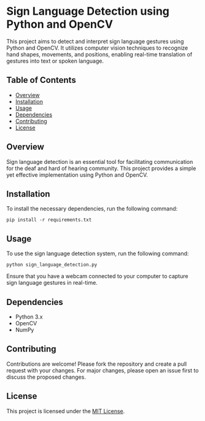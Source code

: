 <!DOCTYPE html>
<html lang="en">
<head>
<meta charset="UTF-8">
<meta http-equiv="X-UA-Compatible" content="IE=edge">
<meta name="viewport" content="width=device-width, initial-scale=1.0">
<title>Sign Language Detection using Python and OpenCV</title>
</head>
<body>
<h1>Sign Language Detection using Python and OpenCV</h1>

<p>This project aims to detect and interpret sign language gestures using Python and OpenCV. It utilizes computer vision techniques to recognize hand shapes, movements, and positions, enabling real-time translation of gestures into text or spoken language.</p>

<h2>Table of Contents</h2>
<ul>
  <li><a href="#overview">Overview</a></li>
  <li><a href="#installation">Installation</a></li>
  <li><a href="#usage">Usage</a></li>
  <li><a href="#dependencies">Dependencies</a></li>
  <li><a href="#contributing">Contributing</a></li>
  <li><a href="#license">License</a></li>
</ul>

<h2 id="overview">Overview</h2>

<p>Sign language detection is an essential tool for facilitating communication for the deaf and hard of hearing community. This project provides a simple yet effective implementation using Python and OpenCV.</p>

<h2 id="installation">Installation</h2>

<p>To install the necessary dependencies, run the following command:</p>

<pre><code>pip install -r requirements.txt
</code></pre>

<h2 id="usage">Usage</h2>

<p>To use the sign language detection system, run the following command:</p>

<pre><code>python sign_language_detection.py
</code></pre>

<p>Ensure that you have a webcam connected to your computer to capture sign language gestures in real-time.</p>

<h2 id="dependencies">Dependencies</h2>

<ul>
  <li>Python 3.x</li>
  <li>OpenCV</li>
  <li>NumPy</li>
</ul>

<h2 id="contributing">Contributing</h2>

<p>Contributions are welcome! Please fork the repository and create a pull request with your changes. For major changes, please open an issue first to discuss the proposed changes.</p>

<h2 id="license">License</h2>

<p>This project is licensed under the <a href="LICENSE">MIT License</a>.</p>

</body>
</html>
